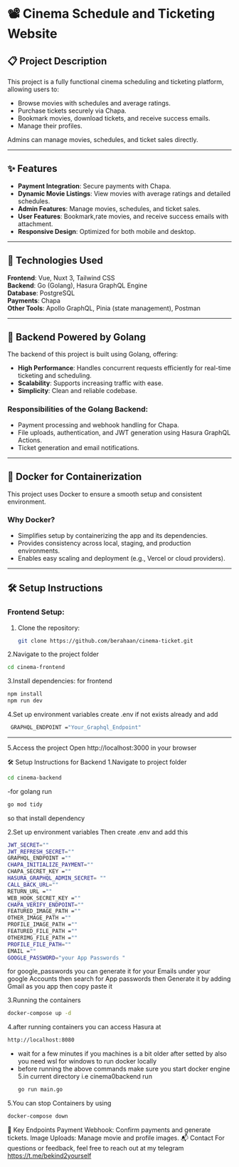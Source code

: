 # 📽️ Cinema Schedule and Ticketing Website  

## 📋 Project Description  
This project is a fully functional cinema scheduling and ticketing platform, allowing users to:  
- Browse movies with schedules and average ratings.  
- Purchase tickets securely via Chapa.  
- Bookmark movies, download tickets, and receive success emails.  
- Manage their profiles.  

Admins can manage movies, schedules, and ticket sales directly.  

---

## ✨ Features  
- **Payment Integration**: Secure payments with Chapa.  
- **Dynamic Movie Listings**: View movies with average ratings and detailed schedules.  
- **Admin Features**: Manage movies, schedules, and ticket sales.  
- **User Features**: Bookmark,rate movies, and receive success emails with attachment.  
- **Responsive Design**: Optimized for both mobile and desktop.  

---

## 🚀 Technologies Used  
**Frontend**: Vue, Nuxt 3, Tailwind CSS  
**Backend**: Go (Golang), Hasura GraphQL Engine  
**Database**: PostgreSQL  
**Payments**: Chapa  
**Other Tools**: Apollo GraphQL, Pinia (state management), Postman  

---

## 🚀 Backend Powered by Golang  
The backend of this project is built using Golang, offering:  
- **High Performance**: Handles concurrent requests efficiently for real-time ticketing and scheduling.  
- **Scalability**: Supports increasing traffic with ease.  
- **Simplicity**: Clean and reliable codebase.  

### Responsibilities of the Golang Backend:  
- Payment processing and webhook handling for Chapa.  
- File uploads, authentication, and JWT generation using Hasura GraphQL Actions.  
- Ticket generation and email notifications.  

---

## 🐳 Docker for Containerization  
This project uses Docker to ensure a smooth setup and consistent environment.  

### Why Docker?  
- Simplifies setup by containerizing the app and its dependencies.  
- Provides consistency across local, staging, and production environments.  
- Enables easy scaling and deployment (e.g., Vercel or cloud providers).  

---

## 🛠️ Setup Instructions  

### Frontend Setup:  
1. Clone the repository:  
   ```bash  
   git clone https://github.com/berahaan/cinema-ticket.git  

2.Navigate to the project folder
```bash
cd cinema-frontend
```
3.Install dependencies:
for frontend 
```bash
npm install
npm run dev
```
4.Set up environment variables
 create .env if not exists already and add
```bash
 GRAPHQL_ENDPOINT ="Your_Graphql_Endpoint"
```
---
5.Access the project
Open http://localhost:3000 in your browser

🛠️ Setup Instructions for Backend
1.Navigate to project folder
```bash
cd cinema-backend
```
-for golang run
```bash 
go mod tidy 
```
so that install dependency

2.Set up environment variables
Then create .env and add this 
```bash
JWT_SECRET=""
JWT_REFRESH_SECRET=""
GRAPHQL_ENDPOINT =""
CHAPA_INITIALIZE_PAYMENT=""
CHAPA_SECRET_KEY =""
HASURA_GRAPHQL_ADMIN_SECRET= ""
CALL_BACK_URL=""
RETURN_URL =""
WEB_HOOK_SECRET_KEY =""
CHAPA_VERIFY_ENDPOINT=""
FEATURED_IMAGE_PATH =""
OTHER_IMAGE_PATH =""
PROFILE_IMAGE_PATH =""
FEATURED_FILE_PATH =""
OTHERIMG_FILE_PATH =""
PROFILE_FILE_PATH=""
EMAIL =""
GOOGLE_PASSWORD="your App Passwords "
```
for google_passwords you can generate it for your Emails under your google Accounts then search for App passwords then Generate it by adding Gmail as you app then copy paste it

3.Running the containers 
```bash
docker-compose up -d
```
4.after running containers you can access Hasura at
```bash
http://localhost:8080
```
- wait for a few minutes if you machines is a bit older after setted by also you need wsl for windows to run docker locally 
- before running the above commands make sure you start docker engine
5.in current directory i.e cinema0backend run
  ```bash
  go run main.go
  ```
5.You can stop Containers by using  
```bash   
docker-compose down
```
📄 Key Endpoints
Payment Webhook: Confirm payments and generate tickets.
Image Uploads: Manage movie and profile images.
📬 Contact
For questions or feedback, feel free to reach out at my telegram  https://t.me/bekind2yourself
